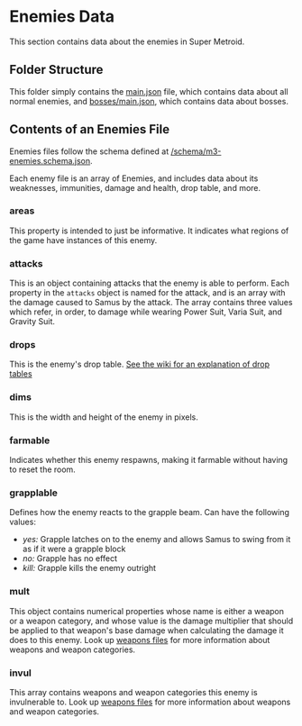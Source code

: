 # Enemies Data
This section contains data about the enemies in Super Metroid.

## Folder Structure
This folder simply contains the [main.json](main.json) file, which contains data about all normal enemies, and [bosses/main.json](bosses/main.json), which contains data about bosses.

## Contents of an Enemies File
Enemies files follow the schema defined at [/schema/m3-enemies.schema.json](../schema/m3-enemies.schema.json).

Each enemy file is an array of Enemies, and includes data about its weaknesses, immunities, damage and health, drop table, and more.

### areas
This property is intended to just be informative. It indicates what regions of the game have instances of this enemy.

### attacks
This is an object containing attacks that the enemy is able to perform. Each property in the `attacks` object is named for the attack, and is an array with the damage caused to Samus by the attack. The array contains three values which refer, in order, to damage while wearing Power Suit, Varia Suit, and Gravity Suit.

### drops
This is the enemy's drop table. [See the wiki for an explanation of drop tables](https://wiki.supermetroid.run/Enemies#How_Drops_Work)

### dims
This is the width and height of the enemy in pixels.

### farmable
Indicates whether this enemy respawns, making it farmable without having to reset the room.

### grapplable
Defines how the enemy reacts to the grapple beam. Can have the following values:
* _yes:_ Grapple latches on to the enemy and allows Samus to swing from it as if it were a grapple block
* _no:_ Grapple has no effect
* _kill:_ Grapple kills the enemy outright

### mult
This object contains numerical properties whose name is either a weapon or a weapon category, and whose value is the damage multiplier that should be applied to that weapon's base damage when calculating the damage it does to this enemy.
Look up [weapons files](../weapons/weapons-readme.json) for more information about weapons and weapon categories.

### invul
This array contains weapons and weapon categories this enemy is invulnerable to.
Look up [weapons files](../weapons/weapons-readme.json) for more information about weapons and weapon categories.
